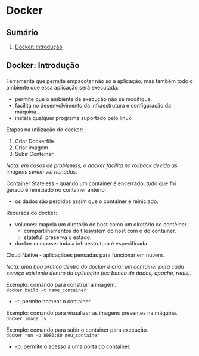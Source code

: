 # Docker

## Sumário

1. <a href="#introducao-docker">Docker: Introdução</a>

## <p id="introducao-docker">Docker: Introdução</p>

Ferramenta que permite empacotar não só a aplicação, mas também todo o ambiente que essa aplicação será executada.

- permite que o ambiente de execução não se modifique.
- facilita no desenvolvimento da infraestrutura e configuração da máquina.
- instala qualquer programa suportado pelo linux.

Etapas na utilização do docker:

1. Criar Dockerfile.
2. Criar imagem.
3. Subir Conteiner.

_Nota: em casos de problemas, o docker facilita no rollback devido as imagens serem versionadas._

Container Stateless - quando um container é encerrado, tudo que foi gerado é reiniciado no container anterior.

- os dados são perdidos assim que o container é reiniciado.

Recursos do docker:

- volumes: mapeia um diretório do host como um diretório do contêiner.
  - compartilhamentos do filesystem do host com o do container.
  - stateful: preserva o estado.
- docker compose: toda a infraestrutura é especificada.

Cloud Native - aplicaçãoes pensadas para funcionar em nuvem.

_Nota: uma boa prática dentro do docker é criar um container para cada serviço existente dentro da aplicação (ex: banco de dados, apache, redis)._

Exemplo: comando para construir a imagem. </br>
`docker build -t name_container`

- -t: permite nomear o container.

Exemplo: comando para visualizar as imagens presentes na máquina.</br>
`docker image ls`

Exemplo: comando para subir o container para execução.</br>
`docker run -p 8080:80 meu_container`

- -p: permite o acesso a uma porta do container.
